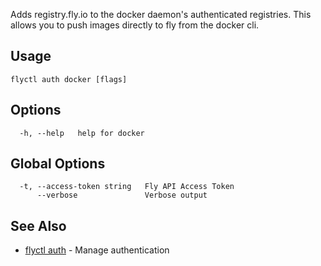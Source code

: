 Adds registry.fly.io to the docker daemon's authenticated
registries. This allows you to push images directly to fly from
the docker cli.


## Usage
~~~
flyctl auth docker [flags]
~~~

## Options

~~~
  -h, --help   help for docker
~~~

## Global Options

~~~
  -t, --access-token string   Fly API Access Token
      --verbose               Verbose output
~~~

## See Also

* [flyctl auth](/docs/flyctl/auth/)	 - Manage authentication

